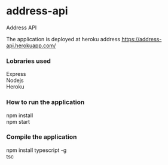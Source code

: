 # address-api
Address API

The application is deployed at heroku address https://address-api.herokuapp.com/  

### Lobraries used
Express  
Nodejs  
Heroku  

### How to run the application

npm install  
npm start  

### Compile the application

npm install typescript -g  
tsc  
